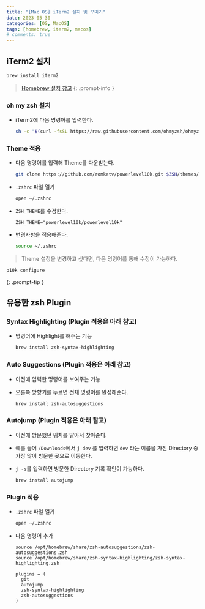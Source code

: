 ```yaml
---
title: "[Mac OS] iTerm2 설치 및 꾸미기"
date: 2023-05-30
categories: [OS, MacOS]
tags: [homebrew, iterm2, macos]
# comments: true
---
```


## iTerm2 설치

```bash
brew install iterm2
```

> [Homebrew 설치 참고](https://kyungryeol-yoon.github.io/posts/homebrew-cask)
{: .prompt-info }

### oh my zsh 설치

- iTerm2에 다음 명령어를 입력한다.

  ```bash
  sh -c "$(curl -fsSL https://raw.githubusercontent.com/ohmyzsh/ohmyzsh/master/tools/install.sh)"
  ```

### Theme 적용

- 다음 명령어를 입력해 Theme를 다운받는다.

  ```bash
  git clone https://github.com/romkatv/powerlevel10k.git $ZSH/themes/powerlevel10k
  ```

- `.zshrc` 파일 열기

  ```bash
  open ~/.zshrc
  ```

- `ZSH_THEME`를 수정한다.

  ```
  ZSH_THEME="powerlevel10k/powerlevel10k"
  ```

- 변경사항을 적용해준다.

  ```bash
  source ~/.zshrc
  ```

> Theme 설정을 변경하고 싶다면, 다음 명령어를 통해 수정이 가능하다.
```bash
p10k configure
```
{: .prompt-tip }

## 유용한 zsh Plugin

### Syntax Highlighting (Plugin 적용은 아래 참고)

- 명령어에 Highlight를 해주는 기능

  ```bash
  brew install zsh-syntax-highlighting
  ```

### Auto Suggestions (Plugin 적용은 아래 참고)

- 이전에 입력한 명령어를 보여주는 기능
- 오른쪽 방향키를 누르면 전체 명령어를 완성해준다.

  ```bash
  brew install zsh-autosuggestions
  ```

### Autojump (Plugin 적용은 아래 참고)

- 이전에 방문했던 위치를 알아서 찾아준다.
- 예를 들어 `/Downloads`에서 `j dev` 를 입력하면 `dev` 라는 이름을 가진 Directory 중 가장 많이 방문한 곳으로 이동한다.
- `j -s`를 입력하면 방문한 Directory 기록 확인이 가능하다.

  ```bash
  brew install autojump
  ```

### Plugin 적용

- `.zshrc` 파일 열기

  ```bash
  open ~/.zshrc
  ```

- 다음 명령어 추가

  ```
  source /opt/homebrew/share/zsh-autosuggestions/zsh-autosuggestions.zsh
  source /opt/homebrew/share/zsh-syntax-highlighting/zsh-syntax-highlighting.zsh
  ```

  ```
  plugins = (
    git
    autojump
    zsh-syntax-highlighting
    zsh-autosuggestions
  )
  ```